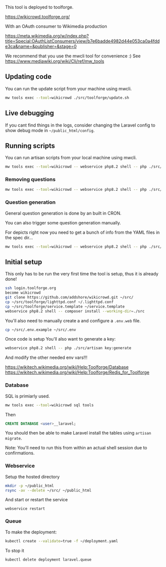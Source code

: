 This tool is deployed to toolforge.

https://wikicrowd.toolforge.org/

With an OAuth consumer to Wikimedia production

https://meta.wikimedia.org/w/index.php?title=Special:OAuthListConsumers/view/b7e6badde4982d44e053ca0a4fdde3ca&name=&publisher=&stage=0

We recommend that you use the mwcli tool for convenience :)
See https://www.mediawiki.org/wiki/Cli/ref/mw_tools

## Updating code

You can run the update script from your machine using mwcli.

```sh
mw tools exec --tool=wikicrowd ./src/toolforge/update.sh
```

## Live debugging

If you cant find things in the logs, consider changing the Laravel config to show debug mode in `~/public_html/config`.

## Running scripts

You can run artisan scripts from your local machine using mwcli.

```sh
mw tools exec --tool=wikicrowd -- webservice php8.2 shell -- php ./src/artisan
```

### Removing questions

```sh
mw tools exec --tool=wikicrowd -- webservice php8.2 shell -- php ./src/artisan job:dispatchNow RemoveUnansweredQuestions depicts/Q34486
```

### Question generation

General question generation is done by an built in CRON.

You can also trigger some question generation manually.

For depicts right now you need to get a bunch of info from the YAML files in the spec dir...

```sh
mw tools exec --tool=wikicrowd -- webservice php8.2 shell -- php ./src/artisan job:dispatchNow GenerateDepictsQuestions Category:Gliders Category:Motorgliders "/(Videos|art|drawings|Models|engines|components|landing gear|views from|Orthophotos)/i" Q2165278 Glider 3
```

## Initial setup

This only has to be run the very first time the tool is setup, thus it is already done!

```sh
ssh login.toolforge.org
become wikicrowd
git clone https://github.com/addshore/wikicrowd.git ~/src/
cp ~/src/toolforge/lighttpd.conf ~/.lighttpd.conf
cp ~/src/toolforge/service.template ~/service.template
webservice php8.2 shell -- composer install --working-dir=./src
```

You'll also need to manually create a and configure a `.env.web` file.

```sh
cp ~/src/.env.example ~/src/.env
```

Once code is setup You'll also want to generate a key:

```sh
webservice php8.2 shell -- php ./src/artisan key:generate
```

And modify the other needed env vars!!!

https://wikitech.wikimedia.org/wiki/Help:Toolforge/Database
https://wikitech.wikimedia.org/wiki/Help:Toolforge/Redis_for_Toolforge

### Database

SQL is primiarly used.

```sh
mw tools exec --tool=wikicrowd sql tools
```

Then

```sql
CREATE DATABASE <user>__laravel;
```

You should then be able to make Laravel install the tables using `artisan migrate`.

Note: You'll need to run this from within an actual shell session due to confirmations.

### Webservice

Setup the hosted directory

```sh
mkdir -p ~/public_html
rsync -av --delete ~/src/ ~/public_html
```

And start or restart the service

```
webservice restart
```

### Queue

To make the deployment:

```sh
kubectl create --validate=true -f ~/deployment.yaml
```

To stop it

```sh
kubectl delete deployment laravel.queue
```
